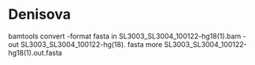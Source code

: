 # Denisova
bamtools convert -format fasta in SL3003_SL3004_100122-hg18(1).bam -out SL3003_SL3004_100122-hg(18). fasta more SL3003_SL3004_100122-hg18(1).out.fasta
